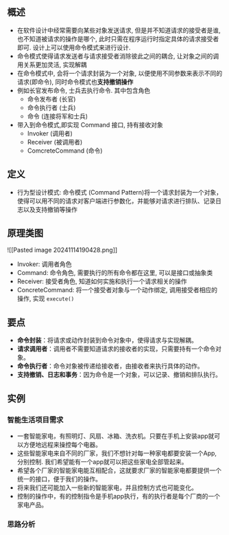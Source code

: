 ## 概述
- 在软件设计中经常需要向某些对象发送请求, 但是并不知道请求的接受者是谁, 也不知道被请求的操作是哪个, 此时只需在程序运行时指定具体的请求接受者即可. 设计上可以使用命令模式来进行设计.
- 命令模式使得请求发送者与请求接受者消除彼此之间的耦合, 让对象之间的调用关系更加灵活, 实现解耦
- 在命令模式中, 会将一个请求封装为一个对象, 以便使用不同参数来表示不同的请求(即命令), 同时命令模式也**支持撤销操作**
- 例如长官发布命令, 士兵去执行命令. 其中包含角色
	- 命令发布者 (长官)
	- 命令执行者 (士兵)
	- 命令 (连接将军和士兵)
- 带入到命令模式,即实现 Command 接口, 持有接收对象
	- Invoker (调用者)
	- Receiver (被调用者)
	- ComcreteCommand (命令)


## 定义
- 行为型设计模式: 命令模式 (Command Pattern)将一个请求封装为一个对象，使得可以用不同的请求对客户端进行参数化，并能够对请求进行排队、记录日志以及支持撤销等操作

## 原理类图
![[Pasted image 20241114190428.png]]
- Invoker: 调用者角色
- Command: 命令角色, 需要执行的所有命令都在这里, 可以是接口或抽象类
- Receiver: 接受者角色, 知道如何实施和执行一个请求相关的操作
- ConcreteCommand: 将一个接受者对象与一个动作绑定, 调用接受者相应的操作, 实现 `execute()`
## 要点
- **命令封装**：将请求或动作封装到命令对象中，使得请求与实现解耦。
- **请求调用者**：调用者不需要知道请求的接收者的实现，只需要持有一个命令对象。
- **命令执行者**：命令对象被传递给接收者，由接收者来执行具体的动作。
- **支持撤销、日志和事务**：因为命令是一个对象，可以记录、撤销和排队执行。
## 实例
### 智能生活项目需求
- 一套智能家电，有照明灯、风扇、冰箱、洗衣机。只要在手机上安装app就可以方便地远程来操控每个电器。
- 这些智能家电来自不同的厂家，我们不想针对每一种家电都要安装一个App, 分别控制. 我们希望能有一个app就可以把这些家电全部管起来。
- 希望各个厂家的智能家电能互相配合，这就要求厂家的智能家电都要提供一个统一的接口，便于我们的操作。
- 将来我们还可能加入一些新的智能家电，并且控制方式也可能变化。
- 控制的操作中，有的控制指令是手机app执行，有的执行者是每个厂商的一个家电产品。

### 思路分析

